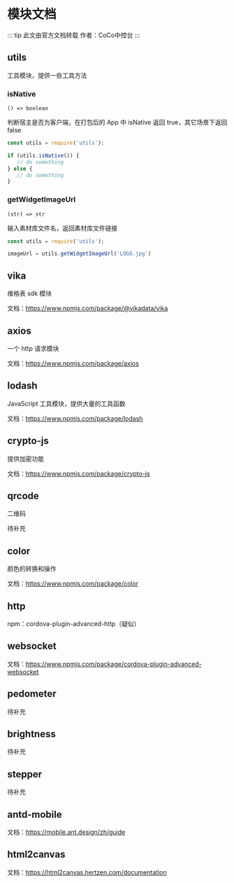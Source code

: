 # 模块文档
::: tip 此文由官方文档转载
作者：CoCo中控台
:::
## utils
工具模块，提供一些工具方法
### isNative
`() => boolean`

判断宿主是否为客户端，在打包后的 App 中 isNative 返回 true，其它场景下返回 false
```js
const utils = require('utils');

if (utils.isNative()) {
   // do something
} else {
   // do something
}
```
### getWidgetImageUrl
`(str) => str`

输入素材库文件名，返回素材库文件链接
```js
const utils = require('utils');

imageUrl = utils.getWidgetImageUrl('LOGO.jpg')
```
## vika
维格表 sdk 模块

文档：https://www.npmjs.com/package/@vikadata/vika

## axios
一个 http 请求模块

文档：https://www.npmjs.com/package/axios

## lodash
JavaScript 工具模块，提供大量的工具函数

文档：https://www.npmjs.com/package/lodash

## crypto-js
提供加密功能

文档：https://www.npmjs.com/package/crypto-js

## qrcode
二维码

待补充

## color
颜色的转换和操作

文档：https://www.npmjs.com/package/color

## http
npm：cordova-plugin-advanced-http（疑似）
## websocket
文档：https://www.npmjs.com/package/cordova-plugin-advanced-websocket

## pedometer
待补充

## brightness
待补充

## stepper
待补充

## antd-mobile
文档：https://mobile.ant.design/zh/guide

## html2canvas
文档：https://html2canvas.hertzen.com/documentation